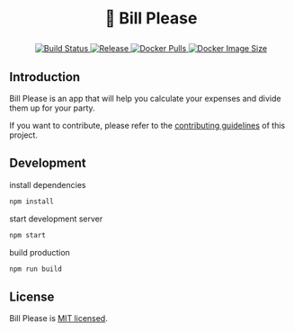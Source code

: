 <h1 align="center">
  <p align="center">🧾 Bill Please</p>
</h1>

<p align="center">
  <a href="https://jenkins.chatreejs.com/job/chatreejs/job/check-bill-enhanced/job/main/" target="_blank">
    <img src="https://jenkins.chatreejs.com/job/chatreejs/job/check-bill-enhanced/job/main/badge/icon" alt="Build Status">
  </a>
  <a href="https://github.com/chatreejs/check-bill-enhanced/releases"
    target="_blank">
    <img src="https://img.shields.io/github/v/release/chatreejs/check-bill-enhanced?include_prereleases&sort=semver" alt="Release">
  </a>
  <a href="https://hub.docker.com/r/chatreejs/check-bill-enhanced"
    target="_blank">
    <img src="https://img.shields.io/docker/pulls/chatreejs/check-bill-enhanced" alt="Docker Pulls">
  </a>
  <a href="https://hub.docker.com/r/chatreejs/check-bill-enhanced"
    target="_blank">
    <img src="https://img.shields.io/docker/image-size/chatreejs/check-bill-enhanced" alt="Docker Image Size">
  </a>
</p>

## Introduction

Bill Please is an app that will help you calculate your expenses and divide them up for your party.

If you want to contribute, please refer to the [contributing guidelines](./CONTRIBUTING.md) of this project.

## Development

install dependencies

```bash
npm install
```

start development server

```bash
npm start
```

build production

```bash
npm run build
```

## License

Bill Please is [MIT licensed](./LICENSE).
